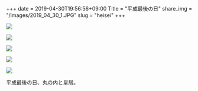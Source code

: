 +++
date  = 2019-04-30T19:56:56+09:00
Title = "平成最後の日"
share_img = "/images/2019_04_30_1.JPG"
slug = "heisei"
+++

![](/images/2019_04_30_1.JPG)

![](/images/2019_04_30_2.JPG)

![](/images/2019_04_30_3.JPG)

![](/images/2019_04_30_4.JPG)

![](/images/2019_04_30_5.JPG)

平成最後の日、丸の内と皇居。